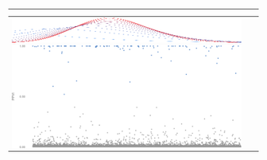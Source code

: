 
---
<table>
  <tr style="height:50px">
    <td  style="width:50px; height:50px"><img src="variational_EB.svg" style="display:block;" width="100%" height="100%"></td>
    <td  style="width:50px; height:50px"><img src="random_graph.svg" style="display:block;" width="100%" height="100%"></td>
    <td  style="width:50px; height:50px"><img src="plot_ml.svg" style="display:block;" width="100%" height="100%"></td>
  </tr>
  <tr>
    <td  style="width:100%"><img src="plot_ppi.svg" width="100%" height="100%"></td>
  </tr>
</table>


<!--
**gleday/gleday** is a ✨ _special_ ✨ repository because its `README.md` (this file) appears on your GitHub profile.

Here are some ideas to get you started:

- 🔭 I’m currently working on ...
- 🌱 I’m currently learning ...
- 👯 I’m looking to collaborate on ...
- 🤔 I’m looking for help with ...
- 💬 Ask me about ...
- 📫 How to reach me: ...
- 😄 Pronouns: ...
- ⚡ Fun fact: ...
-->
